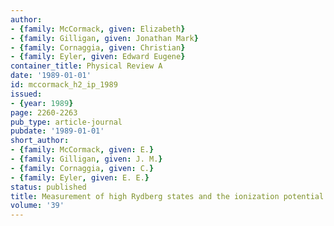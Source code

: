 ```yaml
---
author:
- {family: McCormack, given: Elizabeth}
- {family: Gilligan, given: Jonathan Mark}
- {family: Cornaggia, given: Christian}
- {family: Eyler, given: Edward Eugene}
container_title: Physical Review A
date: '1989-01-01'
id: mccormack_h2_ip_1989
issued:
- {year: 1989}
page: 2260-2263
pub_type: article-journal
pubdate: '1989-01-01'
short_author:
- {family: McCormack, given: E.}
- {family: Gilligan, given: J. M.}
- {family: Cornaggia, given: C.}
- {family: Eyler, given: E. E.}
status: published
title: Measurement of high Rydberg states and the ionization potential of $\ce{H2}$
volume: '39'
---
```

